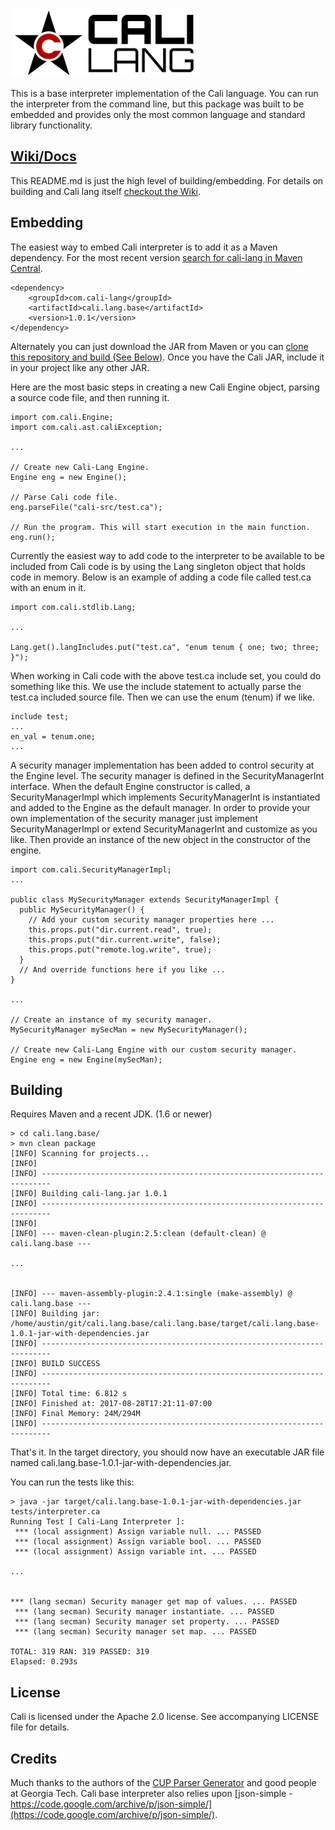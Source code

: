![alt tag](cali.lang.base/docs/img/logo.png)

This is a base interpreter implementation of the Cali language. You can run the interpreter from the command line, but this package was built to be embedded and provides only the most common language and standard library functionality.

## [Wiki/Docs](https://github.com/cali-lang/cali.lang.base/wiki)
This README.md is just the high level of building/embedding. For details on building and Cali lang itself [checkout the Wiki](https://github.com/cali-lang/cali.lang.base/wiki).


## Embedding

The easiest way to embed Cali interpreter is to add it as a Maven dependency. For the most recent version [search for cali-lang in Maven Central](https://search.maven.org/#search%7Cga%7C1%7Ccali-lang).

```
<dependency>
    <groupId>com.cali-lang</groupId>
    <artifactId>cali.lang.base</artifactId>
    <version>1.0.1</version>
</dependency>
```

Alternately you can just download the JAR from Maven or you can [clone this repository and build (See Below)](#building). Once you have the Cali JAR, include it in your project like any other JAR.

Here are the most basic steps in creating a new Cali Engine object, parsing a source code file, and then running it.
```
import com.cali.Engine;
import com.cali.ast.caliException;

...

// Create new Cali-Lang Engine.
Engine eng = new Engine();

// Parse Cali code file.
eng.parseFile("cali-src/test.ca");

// Run the program. This will start execution in the main function.
eng.run();
```

Currently the easiest way to add code to the interpreter to be available
to be included from Cali code is by using the Lang singleton object that holds
code in memory. Below is an example of adding a code file called test.ca with an enum in it.

```
import com.cali.stdlib.Lang;

...

Lang.get().langIncludes.put("test.ca", "enum tenum { one; two; three; }");
```

When working in Cali code with the above test.ca include set, you could do something like this. We use the include statement to actually parse the test.ca included source file. Then we can use the enum (tenum) if we like.

```
include test;
...
en_val = tenum.one;
...
```

A security manager implementation has been added to control security at the Engine level. The security manager is defined in the SecurityManagerInt interface. When the default Engine constructor is called, a SecurityManagerImpl which implements SecurityManagerInt is instantiated and added to the Engine as the default manager. In order to provide your own implementation of the security manager just implement SecurityManagerImpl or extend SecurityManagerInt and customize as you like. Then provide an instance of the new object in the constructor of the engine.

```
import com.cali.SecurityManagerImpl;
...

public class MySecurityManager extends SecurityManagerImpl {
  public MySecurityManager() {
    // Add your custom security manager properties here ...
    this.props.put("dir.current.read", true);
    this.props.put("dir.current.write", false);
    this.props.put("remote.log.write", true);
  }
  // And override functions here if you like ...
}

...

// Create an instance of my security manager.
MySecurityManager mySecMan = new MySecurityManager();

// Create new Cali-Lang Engine with our custom security manager.
Engine eng = new Engine(mySecMan);
```

## Building
Requires Maven and a recent JDK. (1.6 or newer)

```
> cd cali.lang.base/
> mvn clean package
[INFO] Scanning for projects...
[INFO]                                                                         
[INFO] ------------------------------------------------------------------------
[INFO] Building cali-lang.jar 1.0.1
[INFO] ------------------------------------------------------------------------
[INFO]
[INFO] --- maven-clean-plugin:2.5:clean (default-clean) @ cali.lang.base ---

...


[INFO] --- maven-assembly-plugin:2.4.1:single (make-assembly) @ cali.lang.base ---
[INFO] Building jar: /home/austin/git/cali.lang.base/cali.lang.base/target/cali.lang.base-1.0.1-jar-with-dependencies.jar
[INFO] ------------------------------------------------------------------------
[INFO] BUILD SUCCESS
[INFO] ------------------------------------------------------------------------
[INFO] Total time: 6.812 s
[INFO] Finished at: 2017-08-28T17:21:11-07:00
[INFO] Final Memory: 24M/294M
[INFO] ------------------------------------------------------------------------
```

That's it. In the target directory, you should now have an executable JAR file
named cali.lang.base-1.0.1-jar-with-dependencies.jar.

You can run the tests like this:
```
> java -jar target/cali.lang.base-1.0.1-jar-with-dependencies.jar tests/interpreter.ca
Running Test [ Cali-Lang Interpreter ]:
 *** (local assignment) Assign variable null. ... PASSED
 *** (local assignment) Assign variable bool. ... PASSED
 *** (local assignment) Assign variable int. ... PASSED

...


*** (lang secman) Security manager get map of values. ... PASSED
 *** (lang secman) Security manager instantiate. ... PASSED
 *** (lang secman) Security manager set property. ... PASSED
 *** (lang secman) Security manager set map. ... PASSED

TOTAL: 319 RAN: 319 PASSED: 319
Elapsed: 0.293s
```

## License
Cali is licensed under the Apache 2.0 license. See accompanying LICENSE file for details.

## Credits

Much thanks to the authors of the [CUP Parser Generator](http://www2.cs.tum.edu/projects/cup/install.php) and good people at Georgia Tech. Cali base interpreter also relies upon [json-simple - https://code.google.com/archive/p/json-simple/](https://code.google.com/archive/p/json-simple/).
